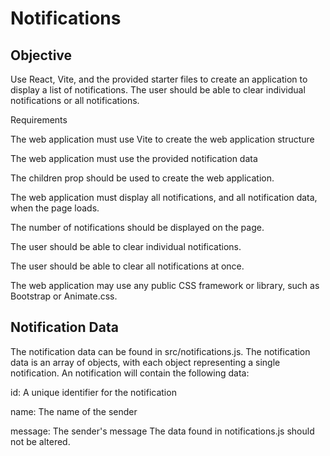 # Notifications

## Objective

Use React, Vite, and the provided starter files to create an application to display a list of notifications. The user should be able to clear individual notifications or all notifications.

Requirements

The web application must use Vite to create the web application structure

The web application must use the provided notification data

The children prop should be used to create the web application.

The web application must display all notifications, and all notification data, when the page loads.

The number of notifications should be displayed on the page. 

The user should be able to clear individual notifications.

The user should be able to clear all notifications at once.

The web application may use any public CSS framework or library, such as Bootstrap or Animate.css.

## Notification Data

The notification data can be found in src/notifications.js. The notification data is an array of objects, with each object representing a single notification. An notification will contain the following data:

id: A unique identifier for the notification

name: The name of the sender

message: The sender's message
The data found in notifications.js should not be altered.